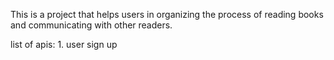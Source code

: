 
This is a project that helps users in organizing the process of reading books 
and communicating with other readers.



list of apis:
    1. user sign up